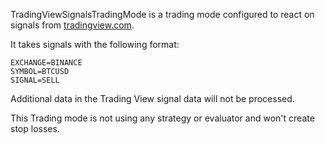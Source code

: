 TradingViewSignalsTradingMode is a trading mode configured to react on signals from [tradingview.com](https://www.tradingview.com/).

It takes signals with the following format:

```
EXCHANGE=BINANCE
SYMBOL=BTCUSD
SIGNAL=SELL
```

Additional data in the Trading View signal data will not be processed.

This Trading mode is not using any strategy or evaluator and won't create stop losses.
